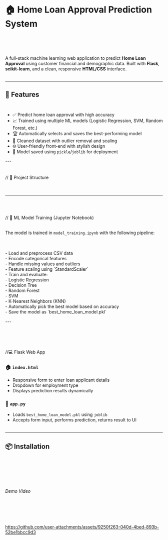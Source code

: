 # 🏠 Home Loan Approval Prediction System
<br>
<br>
<br>





A full-stack machine learning web application to predict **Home Loan Approval** using customer financial and demographic data. Built with **Flask**, **scikit-learn**, and a clean, responsive **HTML/CSS** interface.
<br>
<br>




---

## 🚀 Features<br><br>

- ✅ Predict home loan approval with high accuracy<br>
- 📈 Trained using multiple ML models (Logistic Regression, SVM, Random Forest, etc.)<br>
- 🏆 Automatically selects and saves the best-performing model<br>
- 🧼 Cleaned dataset with outlier removal and scaling<br>
- 🌐 User-friendly front-end with stylish design<br>
- 💾 Model saved using `pickle`/`joblib` for deployment<br>

---<br>
<br>
<br>
// 📂 Project Structure<br><br><br>





---


<br><br>


// 🧠 ML Model Training (Jupyter Notebook)<br><br>

The model is trained in `model_training.ipynb` with the following pipeline:<br><br>


<br>
- Load and preprocess CSV data<br>
- Encode categorical features<br>
- Handle missing values and outliers<br>
- Feature scaling using `StandardScaler`<br>
- Train and evaluate:<br>
  - Logistic Regression<br>
  - Decision Tree<br>
  - Random Forest<br>
  - SVM<br>
  - K-Nearest Neighbors (KNN)<br>
- Automatically pick the best model based on accuracy<br>
- Save the model as `best_home_loan_model.pkl`<br>

---<br>





<br><br><br>

//💻 Flask Web App<br>

### 🏠 `index.html`<br>
- Responsive form to enter loan applicant details<br>
- Dropdown for employment type<br>
- Displays prediction results dynamically<br>

### 🔧 `app.py`<br>
- Loads `best_home_loan_model.pkl` using `joblib`<br>
- Accepts form input, performs prediction, returns result to UI<br><br>

---

## 📦 Installation<br><br>





<br>
<br>
<br>


###### Demo Video


<br>
<br>
<br>




https://github.com/user-attachments/assets/9250f263-040d-4bed-893b-52be1bbcc9d3









 
 
